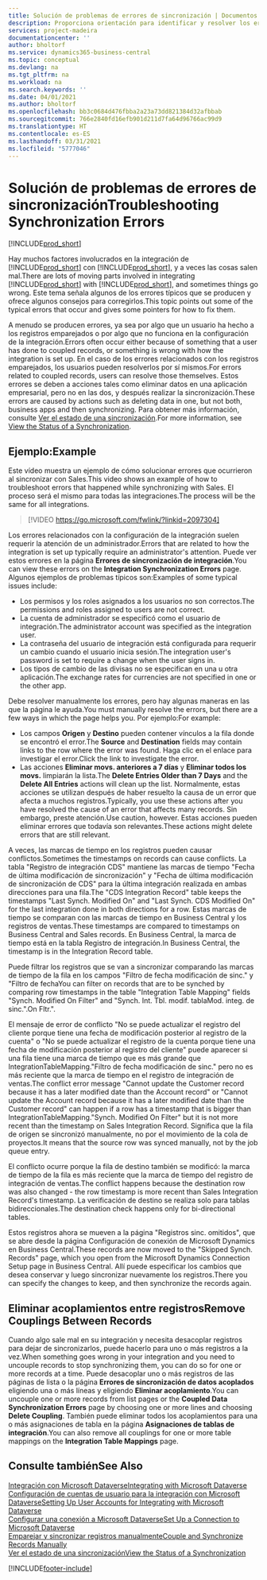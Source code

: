 ```yaml
---
title: Solución de problemas de errores de sincronización | Documentos de Microsoft
description: Proporciona orientación para identificar y resolver los errores de sincronización.
services: project-madeira
documentationcenter: ''
author: bholtorf
ms.service: dynamics365-business-central
ms.topic: conceptual
ms.devlang: na
ms.tgt_pltfrm: na
ms.workload: na
ms.search.keywords: ''
ms.date: 04/01/2021
ms.author: bholtorf
ms.openlocfilehash: bb3c0684d476fbba2a23a73dd821384d32afbbab
ms.sourcegitcommit: 766e2840fd16efb901d211d7fa64d96766ac99d9
ms.translationtype: HT
ms.contentlocale: es-ES
ms.lasthandoff: 03/31/2021
ms.locfileid: "5777046"
---
```

# <a name="troubleshooting-synchronization-errors"></a><span data-ttu-id="8d36f-103">Solución de problemas de errores de sincronización</span><span class="sxs-lookup"><span data-stu-id="8d36f-103">Troubleshooting Synchronization Errors</span></span>
[!INCLUDE[prod_short](includes/cc_data_platform_banner.md)]

<span data-ttu-id="8d36f-104">Hay muchos factores involucrados en la integración de [!INCLUDE[prod_short](includes/prod_short.md)] con [!INCLUDE[prod_short](includes/cds_long_md.md)], y a veces las cosas salen mal.</span><span class="sxs-lookup"><span data-stu-id="8d36f-104">There are lots of moving parts involved in integrating [!INCLUDE[prod_short](includes/prod_short.md)] with [!INCLUDE[prod_short](includes/cds_long_md.md)], and sometimes things go wrong.</span></span> <span data-ttu-id="8d36f-105">Este tema señala algunos de los errores típicos que se producen y ofrece algunos consejos para corregirlos.</span><span class="sxs-lookup"><span data-stu-id="8d36f-105">This topic points out some of the typical errors that occur and gives some pointers for how to fix them.</span></span>

<span data-ttu-id="8d36f-106">A menudo se producen errores, ya sea por algo que un usuario ha hecho a los registros emparejados o por algo que no funciona en la configuración de la integración.</span><span class="sxs-lookup"><span data-stu-id="8d36f-106">Errors often occur either because of something that a user has done to coupled records, or something is wrong with how the integration is set up.</span></span> <span data-ttu-id="8d36f-107">En el caso de los errores relacionados con los registros emparejados, los usuarios pueden resolverlos por sí mismos.</span><span class="sxs-lookup"><span data-stu-id="8d36f-107">For errors related to coupled records, users can resolve those themselves.</span></span> <span data-ttu-id="8d36f-108">Estos errores se deben a acciones tales como eliminar datos en una aplicación empresarial, pero no en las dos, y después realizar la sincronización.</span><span class="sxs-lookup"><span data-stu-id="8d36f-108">These errors are caused by actions such as deleting data in one, but not both, business apps and then synchronizing.</span></span> <span data-ttu-id="8d36f-109">Para obtener más información, consulte [Ver el estado de una sincronización](admin-how-to-view-synchronization-status.md).</span><span class="sxs-lookup"><span data-stu-id="8d36f-109">For more information, see [View the Status of a Synchronization](admin-how-to-view-synchronization-status.md).</span></span>

## <a name="example"></a><span data-ttu-id="8d36f-110">Ejemplo:</span><span class="sxs-lookup"><span data-stu-id="8d36f-110">Example</span></span>
<span data-ttu-id="8d36f-111">Este vídeo muestra un ejemplo de cómo solucionar errores que ocurrieron al sincronizar con Sales.</span><span class="sxs-lookup"><span data-stu-id="8d36f-111">This video shows an example of how to troubleshoot errors that happened while synchronizing with Sales.</span></span> <span data-ttu-id="8d36f-112">El proceso será el mismo para todas las integraciones.</span><span class="sxs-lookup"><span data-stu-id="8d36f-112">The process will be the same for all integrations.</span></span> 

> [!VIDEO https://go.microsoft.com/fwlink/?linkid=2097304]

<span data-ttu-id="8d36f-113">Los errores relacionados con la configuración de la integración suelen requerir la atención de un administrador.</span><span class="sxs-lookup"><span data-stu-id="8d36f-113">Errors that are related to how the integration is set up typically require an administrator's attention.</span></span> <span data-ttu-id="8d36f-114">Puede ver estos errores en la página **Errores de sincronización de integración**.</span><span class="sxs-lookup"><span data-stu-id="8d36f-114">You can view these errors on the **Integration Synchronization Errors** page.</span></span> <span data-ttu-id="8d36f-115">Algunos ejemplos de problemas típicos son:</span><span class="sxs-lookup"><span data-stu-id="8d36f-115">Examples of some typical issues include:</span></span>  
  
* <span data-ttu-id="8d36f-116">Los permisos y los roles asignados a los usuarios no son correctos.</span><span class="sxs-lookup"><span data-stu-id="8d36f-116">The permissions and roles assigned to users are not correct.</span></span>  
* <span data-ttu-id="8d36f-117">La cuenta de administrador se especificó como el usuario de integración.</span><span class="sxs-lookup"><span data-stu-id="8d36f-117">The administrator account was specified as the integration user.</span></span>  
* <span data-ttu-id="8d36f-118">La contraseña del usuario de integración está configurada para requerir un cambio cuando el usuario inicia sesión.</span><span class="sxs-lookup"><span data-stu-id="8d36f-118">The integration user's password is set to require a change when the user signs in.</span></span>  
* <span data-ttu-id="8d36f-119">Los tipos de cambio de las divisas no se especifican en una u otra aplicación.</span><span class="sxs-lookup"><span data-stu-id="8d36f-119">The exchange rates for currencies are not specified in one or the other app.</span></span>  
  
<span data-ttu-id="8d36f-120">Debe resolver manualmente los errores, pero hay algunas maneras en las que la página le ayuda.</span><span class="sxs-lookup"><span data-stu-id="8d36f-120">You must manually resolve the errors, but there are a few ways in which the page helps you.</span></span> <span data-ttu-id="8d36f-121">Por ejemplo:</span><span class="sxs-lookup"><span data-stu-id="8d36f-121">For example:</span></span>  

* <span data-ttu-id="8d36f-122">Los campos **Origen** y **Destino** pueden contener vínculos a la fila donde se encontró el error.</span><span class="sxs-lookup"><span data-stu-id="8d36f-122">The **Source** and **Destination** fields may contain links to the row where the error was found.</span></span> <span data-ttu-id="8d36f-123">Haga clic en el enlace para investigar el error.</span><span class="sxs-lookup"><span data-stu-id="8d36f-123">Click the link to investigate the error.</span></span>  
* <span data-ttu-id="8d36f-124">Las acciones **Eliminar movs. anteriores a 7 días** y **Eliminar todos los movs.** limpiarán la lista.</span><span class="sxs-lookup"><span data-stu-id="8d36f-124">The **Delete Entries Older than 7 Days** and the **Delete All Entries** actions will clean up the list.</span></span> <span data-ttu-id="8d36f-125">Normalmente, estas acciones se utilizan después de haber resuelto la causa de un error que afecta a muchos registros.</span><span class="sxs-lookup"><span data-stu-id="8d36f-125">Typically, you use these actions after you have resolved the cause of an error that affects many records.</span></span> <span data-ttu-id="8d36f-126">Sin embargo, preste atención.</span><span class="sxs-lookup"><span data-stu-id="8d36f-126">Use caution, however.</span></span> <span data-ttu-id="8d36f-127">Estas acciones pueden eliminar errores que todavía son relevantes.</span><span class="sxs-lookup"><span data-stu-id="8d36f-127">These actions might delete errors that are still relevant.</span></span>

<span data-ttu-id="8d36f-128">A veces, las marcas de tiempo en los registros pueden causar conflictos.</span><span class="sxs-lookup"><span data-stu-id="8d36f-128">Sometimes the timestamps on records can cause conflicts.</span></span> <span data-ttu-id="8d36f-129">La tabla "Registro de integración CDS" mantiene las marcas de tiempo "Fecha de última modificación de sincronización" y "Fecha de última modificación de sincronización de CDS" para la última integración realizada en ambas direcciones para una fila.</span><span class="sxs-lookup"><span data-stu-id="8d36f-129">The "CDS Integration Record" table keeps the timestamps "Last Synch. Modified On" and "Last Synch. CDS Modified On" for the last integration done in both directions for a row.</span></span> <span data-ttu-id="8d36f-130">Estas marcas de tiempo se comparan con las marcas de tiempo en Business Central y los registros de ventas.</span><span class="sxs-lookup"><span data-stu-id="8d36f-130">These timestamps are compared to timestamps on Business Central and Sales records.</span></span> <span data-ttu-id="8d36f-131">En Business Central, la marca de tiempo está en la tabla Registro de integración.</span><span class="sxs-lookup"><span data-stu-id="8d36f-131">In Business Central, the timestamp is in the Integration Record table.</span></span>

<span data-ttu-id="8d36f-132">Puede filtrar los registros que se van a sincronizar comparando las marcas de tiempo de la fila en los campos "Filtro de fecha modificación de sinc." y "Filtro de fecha</span><span class="sxs-lookup"><span data-stu-id="8d36f-132">You can filter on records that are to be synched by comparing row timestamps in the table "Integration Table Mapping" fields "Synch. Modified On Filter" and "Synch. Int. Tbl.</span></span> <span data-ttu-id="8d36f-133">modif. tabla</span><span class="sxs-lookup"><span data-stu-id="8d36f-133">Mod.</span></span> <span data-ttu-id="8d36f-134">integ. de sinc.".</span><span class="sxs-lookup"><span data-stu-id="8d36f-134">On Fltr.".</span></span>

<span data-ttu-id="8d36f-135">El mensaje de error de conflicto "No se puede actualizar el registro del cliente porque tiene una fecha de modificación posterior al registro de la cuenta" o "No se puede actualizar el registro de la cuenta porque tiene una fecha de modificación posterior al registro del cliente" puede aparecer si una fila tiene una marca de tiempo que es más grande que IntegrationTableMapping."Filtro de fecha modificación de sinc." pero no es más reciente que la marca de tiempo en el registro de integración de ventas.</span><span class="sxs-lookup"><span data-stu-id="8d36f-135">The conflict error message "Cannot update the Customer record because it has a later modified date than the Account record" or "Cannot update the Account record because it has a later modified date than the Customer record" can happen if a row has a timestamp that is bigger than IntegrationTableMapping."Synch. Modified On Filter" but it is not more recent than the timestamp on Sales Integration Record.</span></span> <span data-ttu-id="8d36f-136">Significa que la fila de origen se sincronizó manualmente, no por el movimiento de la cola de proyectos.</span><span class="sxs-lookup"><span data-stu-id="8d36f-136">It means that the source row was synced manually, not by the job queue entry.</span></span> 

<span data-ttu-id="8d36f-137">El conflicto ocurre porque la fila de destino también se modificó: la marca de tiempo de la fila es más reciente que la marca de tiempo del registro de integración de ventas.</span><span class="sxs-lookup"><span data-stu-id="8d36f-137">The conflict happens because the destination row was also changed  - the row timestamp is more recent than Sales Integration Record's timestamp.</span></span> <span data-ttu-id="8d36f-138">La verificación de destino se realiza solo para tablas bidireccionales.</span><span class="sxs-lookup"><span data-stu-id="8d36f-138">The destination check happens only for bi-directional tables.</span></span> 

<span data-ttu-id="8d36f-139">Estos registros ahora se mueven a la página "Registros sinc. omitidos", que se abre desde la página Configuración de conexión de Microsoft Dynamics en Business Central.</span><span class="sxs-lookup"><span data-stu-id="8d36f-139">These records are now moved to the "Skipped Synch. Records" page, which you open from the Microsoft Dynamics Connection Setup page in Business Central.</span></span> <span data-ttu-id="8d36f-140">Allí puede especificar los cambios que desea conservar y luego sincronizar nuevamente los registros.</span><span class="sxs-lookup"><span data-stu-id="8d36f-140">There you can specify the changes to keep, and then synchronize the records again.</span></span>

## <a name="remove-couplings-between-records"></a><span data-ttu-id="8d36f-141">Eliminar acoplamientos entre registros</span><span class="sxs-lookup"><span data-stu-id="8d36f-141">Remove Couplings Between Records</span></span>
<span data-ttu-id="8d36f-142">Cuando algo sale mal en su integración y necesita desacoplar registros para dejar de sincronizarlos, puede hacerlo para uno o más registros a la vez.</span><span class="sxs-lookup"><span data-stu-id="8d36f-142">When something goes wrong in your integration and you need to uncouple records to stop synchronizing them, you can do so for one or more records at a time.</span></span> <span data-ttu-id="8d36f-143">Puede desacoplar uno o más registros de las páginas de lista o la página **Errores de sincronización de datos acoplados** eligiendo una o más líneas y eligiendo **Eliminar acoplamiento**.</span><span class="sxs-lookup"><span data-stu-id="8d36f-143">You can uncouple one or more records from list pages or the **Coupled Data Synchronization Errors** page by choosing one or more lines and choosing **Delete Coupling**.</span></span> <span data-ttu-id="8d36f-144">También puede eliminar todos los acoplamientos para una o más asignaciones de tabla en la página **Asignaciones de tablas de integración**.</span><span class="sxs-lookup"><span data-stu-id="8d36f-144">You can also remove all couplings for one or more table mappings on the **Integration Table Mappings** page.</span></span> 

## <a name="see-also"></a><span data-ttu-id="8d36f-145">Consulte también</span><span class="sxs-lookup"><span data-stu-id="8d36f-145">See Also</span></span>
[<span data-ttu-id="8d36f-146">Integración con Microsoft Dataverse</span><span class="sxs-lookup"><span data-stu-id="8d36f-146">Integrating with Microsoft Dataverse</span></span>](admin-prepare-dynamics-365-for-sales-for-integration.md)  
[<span data-ttu-id="8d36f-147">Configuración de cuentas de usuario para la integración con Microsoft Dataverse</span><span class="sxs-lookup"><span data-stu-id="8d36f-147">Setting Up User Accounts for Integrating with Microsoft Dataverse</span></span>](admin-setting-up-integration-with-dynamics-sales.md)  
[<span data-ttu-id="8d36f-148">Configurar una conexión a Microsoft Dataverse</span><span class="sxs-lookup"><span data-stu-id="8d36f-148">Set Up a Connection to Microsoft Dataverse</span></span>](admin-how-to-set-up-a-dynamics-crm-connection.md)  
[<span data-ttu-id="8d36f-149">Emparejar y sincronizar registros manualmente</span><span class="sxs-lookup"><span data-stu-id="8d36f-149">Couple and Synchronize Records Manually</span></span>](admin-how-to-couple-and-synchronize-records-manually.md)  
[<span data-ttu-id="8d36f-150">Ver el estado de una sincronización</span><span class="sxs-lookup"><span data-stu-id="8d36f-150">View the Status of a Synchronization</span></span>](admin-how-to-view-synchronization-status.md)  


[!INCLUDE[footer-include](includes/footer-banner.md)]
